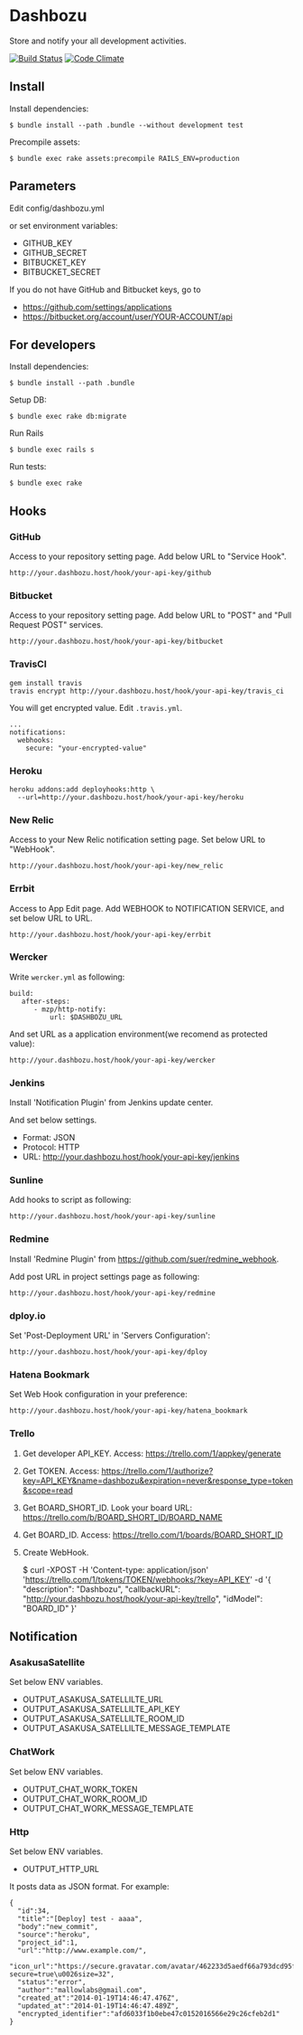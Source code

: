 Dashbozu
=============================================================
Store and notify your all development activities.

[![Build Status](https://secure.travis-ci.org/codefirst/dashbozu2.png?branch=master)](http://travis-ci.org/codefirst/dashbozu2)
[![Code Climate](https://codeclimate.com/github/codefirst/dashbozu2.png)](https://codeclimate.com/github/codefirst/dashbozu2)

Install
----------------

Install dependencies:

    $ bundle install --path .bundle --without development test

Precompile assets:

    $ bundle exec rake assets:precompile RAILS_ENV=production

Parameters
---------------

Edit config/dashbozu.yml

or set environment variables:

* GITHUB\_KEY
* GITHUB\_SECRET
* BITBUCKET\_KEY
* BITBUCKET\_SECRET

If you do not have GitHub and Bitbucket keys, go to

* https://github.com/settings/applications
* https://bitbucket.org/account/user/YOUR-ACCOUNT/api


For developers
---------------

Install dependencies:

    $ bundle install --path .bundle

Setup DB:

    $ bundle exec rake db:migrate

Run Rails

    $ bundle exec rails s

Run tests:

    $ bundle exec rake

Hooks
---------------

### GitHub

Access to your repository setting page.
Add below URL to "Service Hook".

    http://your.dashbozu.host/hook/your-api-key/github

### Bitbucket

Access to your repository setting page.
Add below URL to "POST" and "Pull Request POST" services.

    http://your.dashbozu.host/hook/your-api-key/bitbucket

### TravisCI

    gem install travis
    travis encrypt http://your.dashbozu.host/hook/your-api-key/travis_ci

You will get encrypted value. Edit ```.travis.yml```.

    ...
    notifications:
      webhooks:
        secure: "your-encrypted-value"

### Heroku

    heroku addons:add deployhooks:http \
      --url=http://your.dashbozu.host/hook/your-api-key/heroku

### New Relic

Access to your New Relic notification setting page.
Set below URL to "WebHook".

    http://your.dashbozu.host/hook/your-api-key/new_relic

### Errbit

Access to App Edit page.
Add WEBHOOK to NOTIFICATION SERVICE, and set below URL to URL.

    http://your.dashbozu.host/hook/your-api-key/errbit

### Wercker

Write `wercker.yml` as following:

    build:
       after-steps:
          - mzp/http-notify:
              url: $DASHBOZU_URL

And set URL as a application environment(we recomend as protected value):

    http://your.dashbozu.host/hook/your-api-key/wercker

### Jenkins

Install 'Notification Plugin' from Jenkins update center.

And set below settings.

* Format: JSON
* Protocol: HTTP
* URL: http://your.dashbozu.host/hook/your-api-key/jenkins

### Sunline

Add hooks to script as following:

    http://your.dashbozu.host/hook/your-api-key/sunline

### Redmine

Install 'Redmine Plugin' from https://github.com/suer/redmine_webhook.

Add post URL in project settings page as following:

    http://your.dashbozu.host/hook/your-api-key/redmine

### dploy.io

Set 'Post-Deployment URL' in 'Servers Configuration':

    http://your.dashbozu.host/hook/your-api-key/dploy

### Hatena Bookmark

Set Web Hook configuration in your preference:

    http://your.dashbozu.host/hook/your-api-key/hatena_bookmark

### Trello

1. Get developer API_KEY. Access: https://trello.com/1/appkey/generate
2. Get TOKEN. Access: https://trello.com/1/authorize?key=API_KEY&name=dashbozu&expiration=never&response_type=token&scope=read
3. Get BOARD_SHORT_ID. Look your board URL: https://trello.com/b/BOARD_SHORT_ID/BOARD_NAME
4. Get BOARD_ID. Access: https://trello.com/1/boards/BOARD_SHORT_ID
3. Create WebHook.

    $ curl -XPOST -H 'Content-type: application/json' 'https://trello.com/1/tokens/TOKEN/webhooks/?key=API_KEY' -d '{
      "description": "Dashbozu",
      "callbackURL": "http://your.dashbozu.host/hook/your-api-key/trello",
      "idModel": "BOARD_ID"
    }'

Notification
---------------

### AsakusaSatellite

Set below ENV variables.

* OUTPUT_ASAKUSA_SATELLILTE_URL
* OUTPUT_ASAKUSA_SATELLILTE_API_KEY
* OUTPUT_ASAKUSA_SATELLILTE_ROOM_ID
* OUTPUT_ASAKUSA_SATELLILTE_MESSAGE_TEMPLATE


### ChatWork

Set below ENV variables.

* OUTPUT_CHAT_WORK_TOKEN
* OUTPUT_CHAT_WORK_ROOM_ID
* OUTPUT_CHAT_WORK_MESSAGE_TEMPLATE


### Http

Set below ENV variables.

* OUTPUT_HTTP_URL

It posts data as JSON format.
For example:

    {
      "id":34,
      "title":"[Deploy] test - aaaa",
      "body":"new_commit",
      "source":"heroku",
      "project_id":1,
      "url":"http://www.example.com/",
      "icon_url":"https://secure.gravatar.com/avatar/462233d5aedf66a793dcd95f814f8811?secure=true\u0026size=32",
      "status":"error",
      "author":"mallowlabs@gmail.com",
      "created_at":"2014-01-19T14:46:47.476Z",
      "updated_at":"2014-01-19T14:46:47.489Z",
      "encrypted_identifier":"afd6033f1b0ebe47c0152016566e29c26cfeb2d1"
    }

